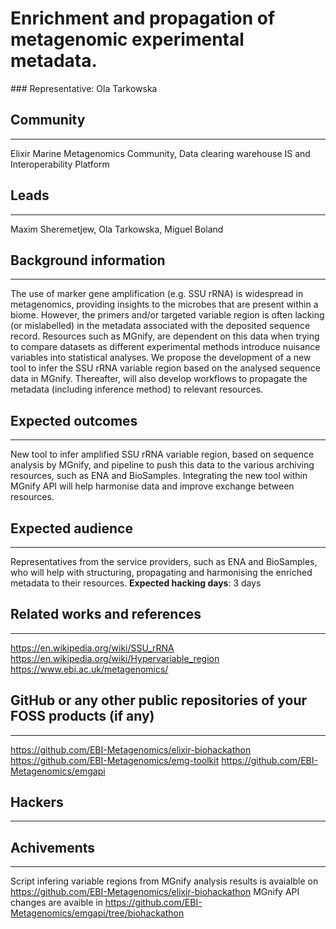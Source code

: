 # Enrichment and propagation of metagenomic experimental metadata.

### Representative: Ola Tarkowska

## Community
---

Elixir Marine Metagenomics Community, Data clearing warehouse IS and Interoperability Platform

## Leads
---
Maxim Sheremetjew, Ola Tarkowska, Miguel Boland

## Background information
---
The use of marker gene amplification (e.g. SSU rRNA) is widespread in metagenomics, providing insights to the microbes that are present within a biome.  However, the primers and/or targeted variable region is often lacking (or mislabelled) in the metadata associated with the deposited sequence record. Resources such as MGnify, are dependent on this data when trying to compare datasets as different experimental methods introduce nuisance variables into statistical analyses. We propose the development of a new tool to infer the SSU rRNA variable region based on the analysed sequence data in MGnify. Thereafter, will also develop workflows to propagate the metadata (including inference method) to relevant resources.

## Expected outcomes
---

New tool to infer amplified SSU rRNA variable region, based on sequence analysis by MGnify, and pipeline to push this data to the various archiving resources, such as ENA and BioSamples. Integrating the new tool within MGnify API will help harmonise data and improve exchange between resources.

## Expected audience
---

Representatives from the service providers, such as ENA and BioSamples, who will help with structuring, propagating and harmonising the enriched metadata to their resources.
**Expected hacking days**: 3 days

## Related works and references
---

https://en.wikipedia.org/wiki/SSU_rRNA 
https://en.wikipedia.org/wiki/Hypervariable_region
https://www.ebi.ac.uk/metagenomics/

## GitHub or any other public repositories of your FOSS products (if any)
---
https://github.com/EBI-Metagenomics/elixir-biohackathon
https://github.com/EBI-Metagenomics/emg-toolkit
https://github.com/EBI-Metagenomics/emgapi

## Hackers
---

## Achivements
---

Script infering variable regions from MGnify analysis results is avaialble on https://github.com/EBI-Metagenomics/elixir-biohackathon
MGnify API changes are avaible in https://github.com/EBI-Metagenomics/emgapi/tree/biohackathon
